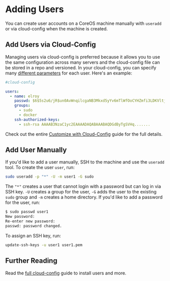 # Adding Users

You can create user accounts on a CoreOS machine manually with `useradd` or via cloud-config when the machine is created.

## Add Users via Cloud-Config

Managing users via cloud-config is preferred because it allows you to use the same configuration across many servers and the cloud-config file can be stored in a repo and versioned. In your cloud-config, you can specify many [different parameters]({{site.baseurl}}/docs/cluster-management/setup/cloudinit-cloud-config/#users) for each user. Here's an example:

```yaml
#cloud-config

users:
  - name: elroy
    passwd: $6$5s2u6/jR$un0AvWnqilcgaNB3Mkxd5yYv6mTlWfOoCYHZmfi3LDKVltj.E8XNKEcwWm...
    groups:
      - sudo
      - docker
    ssh-authorized-keys:
      - ssh-rsa AAAAB3NzaC1yc2EAAAADAQABAAABAQDGdByTgSVHq.......
```

Check out the entire [Customize with Cloud-Config]({{site.baseurl}}/docs/cluster-management/setup/cloudinit-cloud-config/) guide for the full details.

## Add User Manually

If you'd like to add a user manually, SSH to the machine and use the `useradd` tool. To create the user `user`, run:

```sh
sudo useradd -p "*" -U -m user1 -G sudo
```

The `"*"` creates a user that cannot login with a password but can log in via SSH key. `-U` creates a group for the user, `-G` adds the user to the existing `sudo` group and `-m` creates a home directory. If you'd like to add a password for the user, run:

```sh
$ sudo passwd user1
New password: 
Re-enter new password: 
passwd: password changed.
```

To assign an SSH key, run:

```sh
update-ssh-keys -u user1 user1.pem
```

## Further Reading

Read the [full cloud-config]({{site.baseurl}}/docs/cluster-management/setup/cloudinit-cloud-config/) guide to install users and more.
